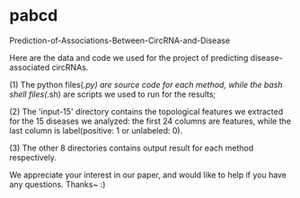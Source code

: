# pabcd
Prediction-of-Associations-Between-CircRNA-and-Disease

Here are the data and code we used for the project of predicting disease-associated circRNAs.

(1) The python files(*.py) are source code for each method, while the bash shell files(*.sh) are scripts we used to run for the results;

(2) The 'input-15' directory contains the topological features we extracted for the 15 diseases we analyzed: 
      the first 24 columns are features, while the last column is label(positive: 1 or unlabeled: 0).
      
(3) The other 8 directories contains output result for each method respectively.

We appreciate your interest in our paper, and would like to help if you have any questions.
Thanks~ :)
